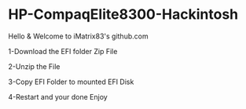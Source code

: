 # HP-CompaqElite8300-Hackintosh
Hello & Welcome to iMatrix83's github.com 

1-Download the EFI folder Zip File

2-Unzip the File 

3-Copy EFI Folder to mounted EFI Disk

4-Restart and your done Enjoy 
